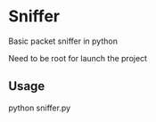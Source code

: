 Sniffer
===============

Basic packet sniffer in python

Need to be root for launch the project

Usage
--------------------
python sniffer.py

